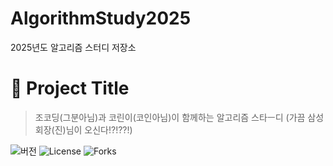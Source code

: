 # AlgorithmStudy2025
2025년도 알고리즘 스터디 저장소
# 🚀 Project Title

> 조코딩(그분아님)과 코린이(코인아님)이 함께하는 알고리즘 스타ㅡ디
(가끔 삼성회장(진)님이 오신다!?!??!)

![버전](https://img.shields.io/badge/version-1.0-blue)
![License](https://img.shields.io/badge/license-MIT-green)
![Forks](https://img.shields.io/github/forks/username/repo-name?style=social)
